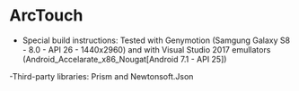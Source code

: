 # ArcTouch

- Special build instructions:
Tested with Genymotion (Samgung Galaxy S8 - 8.0 - API 26 - 1440x2960) and with Visual Studio 2017 emullators (Android_Accelarate_x86_Nougat[Android 7.1 - API 25])

-Third-party libraries:
Prism and Newtonsoft.Json
